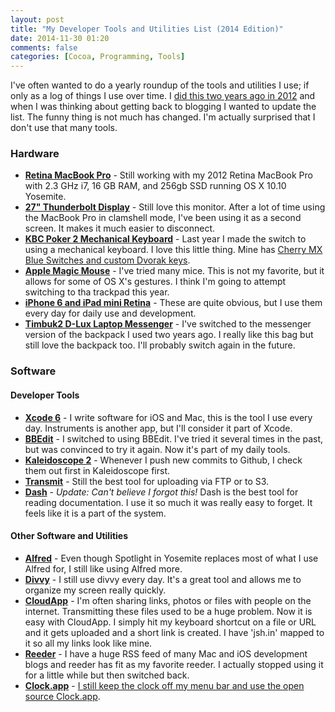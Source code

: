 ```yaml
---
layout: post
title: "My Developer Tools and Utilities List (2014 Edition)"
date: 2014-11-30 01:20
comments: false
categories: [Cocoa, Programming, Tools]
---
```


I've often wanted to do a yearly roundup of the tools and utilities I use; if only as a log of
things I use over time. I [did this two years ago in
2012](/posts/my-developer-tools-for-mac-and-ios-development-2012-edition/) and when I was thinking
about getting back to blogging I wanted to update the list. The funny thing is not much has changed.
I'm actually surprised that I don't use that many tools.

<!-- more -->

### Hardware ###

- [__Retina MacBook Pro__](http://store.apple.com) - Still working with my 2012 Retina MacBook Pro with 2.3 GHz i7, 16 GB RAM, and 256gb SSD running OS X 10.10 Yosemite. 
- [__27" Thunderbolt Display__](http://store.apple.com) - Still love this monitor. After a lot of time using the MacBook Pro in clamshell mode, I've been using it as a second screen. It makes it much easier to disconnect.
- [__KBC Poker 2 Mechanical Keyboard__](http://www.newegg.com/Product/Product.aspx?Item=9SIA2C512M7560) - Last year I made the switch to using a mechanical keyboard. I love this little thing. Mine has [Cherry MX Blue Switches and custom Dvorak keys](http://jsh.in/XQ2j). 
- [__Apple Magic Mouse__](http://store.apple.com/) - I've tried many mice. This is not my favorite, but it allows for some of OS X's gestures. I think I'm going to attempt switching to tha trackpad this year.
- [__iPhone 6 and iPad mini Retina__](http://store.apple.com/) - These are quite obvious, but I use them every day for daily use and development.
- [__Timbuk2 D-Lux Laptop Messenger__](http://www.amazon.com/dp/B00E1O4LFQ) - I've switched to the messenger version of the backpack I used two years ago. I really like this bag but still love the backpack too. I'll probably switch again in the future.

### Software ###

#### Developer Tools ####

- [__Xcode 6__](http://developer.apple.com) - I write software for iOS and Mac, this is the tool I use every day. Instruments is another app, but I'll consider it part of Xcode.
- [__BBEdit__](http://www.barebones.com/products/bbedit/) - I switched to using BBEdit. I've tried it several times in the past, but was convinced to try it again. Now it's part of my daily tools.
- [__Kaleidoscope 2__](http://www.kaleidoscopeapp.com/) - Whenever I push new commits to Github, I check them out first in Kaleidoscope first. 
- [__Transmit__](http://panic.com/transmit/) - Still the best tool for uploading via FTP or to S3. 
- [__Dash__](http://kapeli.com/dash) - _Update: Can't believe I forgot this!_ Dash is the best tool for reading documentation. I use it so much it was really easy to forget. It feels like it is a part of the system.

#### Other Software and Utilities ####

- [__Alfred__](http://www.alfredapp.com/) - Even though Spotlight in Yosemite replaces most of what I use Alfred for, I still like using Alfred more.
- [__Divvy__](http://mizage.com/divvy/) - I still use divvy every day. It's a great tool and allows me to organize my screen really quickly.
- [__CloudApp__](http://getcloudapp.com) - I'm often sharing links, photos or files with people on the internet. Transmitting these files used to be a huge problem. Now it is easy with CloudApp. I simply hit my keyboard shortcut on a file or URL and it gets uploaded and a short link is created. I have 'jsh.in' mapped to it so all my links look like mine. 
- [__Reeder__](http://reederapp.com/) - I have a huge RSS feed of many Mac and iOS development blogs and reeder has fit as my favorite reeder. I actually stopped using it for a little while but then switched back.
- [__Clock.app__](https://github.com/zachwaugh/Clock.app) - [I still keep the clock off my menu bar and use the open source Clock.app](/posts/back-to-blogging-and-working-without-a-clock/).

